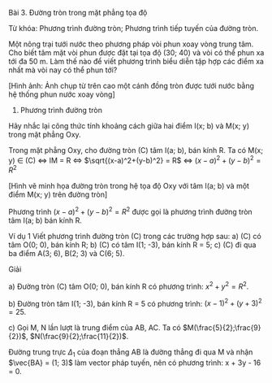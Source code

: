 Bài 3. Đường tròn trong mặt phẳng tọa độ

Từ khóa: Phương trình đường tròn; Phương trình tiếp tuyến của đường tròn.

Một nông trại tưới nước theo phương pháp vòi phun xoay vòng trung tâm. Cho biết tâm mặt vòi phun được đặt tại tọa độ (30; 40) và vòi có thể phun xa tới đa 50 m. Làm thế nào để viết phương trình biểu diễn tập hợp các điểm xa nhất mà vòi nay có thể phun tới?

[Hình ảnh: Ảnh chụp từ trên cao một cánh đồng tròn được tưới nước bằng hệ thống phun nước xoay vòng]

1. Phương trình đường tròn

Hãy nhắc lại công thức tính khoảng cách giữa hai điểm I(x; b) và M(x; y) trong mặt phẳng Oxy.

Trong mặt phẳng Oxy, cho đường tròn (C) tâm I(a; b), bán kính R.
Ta có M(x; y) ∈ (C) ⇔ IM = R
                    ⇔ $\sqrt{(x-a)^2+(y-b)^2} = R$
                    ⇔ $(x-a)^2+(y-b)^2 = R^2$

[Hình vẽ minh họa đường tròn trong hệ tọa độ Oxy với tâm I(a; b) và một điểm M(x; y) trên đường tròn]

Phương trình $(x-a)^2+(y-b)^2=R^2$ được gọi là phương trình đường tròn tâm I(a; b) bán kính R.

Ví dụ 1
Viết phương trình đường tròn (C) trong các trường hợp sau:
a) (C) có tâm O(0; 0), bán kính R;
b) (C) có tâm I(1; -3), bán kính R = 5;
c) (C) đi qua ba điểm A(3; 6), B(2; 3) và C(6; 5).

Giải

a) Đường tròn (C) tâm O(0; 0), bán kính R có phương trình: $x^2 + y^2 = R^2$.

b) Đường tròn tâm I(1; -3), bán kính R = 5 có phương trình: $(x-1)^2 + (y+3)^2 = 25$.

c) Gọi M, N lần lượt là trung điểm của AB, AC. Ta có $M(\frac{5}{2};\frac{9}{2})$, $N(\frac{9}{2};\frac{11}{2})$.

Đường trung trực $\Delta_1$ của đoạn thẳng AB là đường thẳng đi qua M và nhận $\vec{BA} = (1; 3)$ làm vector pháp tuyến, nên có phương trình: x + 3y - 16 = 0.